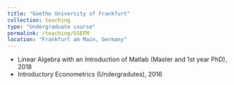 ```yaml
---
title: "Goethe University of Frankfurt"
collection: teaching
type: "Undergraduate course"
permalink: /teaching/GSEFM
location: "Frankfurt am Main, Germany"
---
```


* Linear Algebra with an Introduction of Matlab (Master and 1st year PhD), 2018 
* Introductory Econometrics (Undergradutes), 2016
